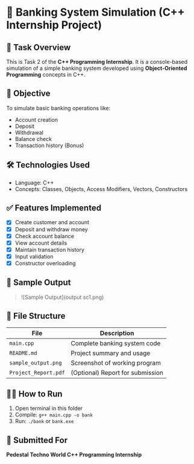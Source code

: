 # 🏦 Banking System Simulation (C++ Internship Project)

## 📌 Task Overview
This is Task 2 of the **C++ Programming Internship**. It is a console-based simulation of a simple banking system developed using **Object-Oriented Programming** concepts in C++.

## 🎯 Objective
To simulate basic banking operations like:
- Account creation
- Deposit
- Withdrawal
- Balance check
- Transaction history (Bonus)

## 🛠️ Technologies Used
- Language: C++
- Concepts: Classes, Objects, Access Modifiers, Vectors, Constructors

## ✅ Features Implemented
- [x] Create customer and account
- [x] Deposit and withdraw money
- [x] Check account balance
- [x] View account details
- [x] Maintain transaction history
- [x] Input validation
- [x] Constructor overloading

## 📸 Sample Output

> ![Sample Output](output sc1.png)

## 📂 File Structure
| File | Description |
|------|-------------|
| `main.cpp` | Complete banking system code |
| `README.md` | Project summary and usage |
| `sample_output.png` | Screenshot of working program |
| `Project_Report.pdf` | (Optional) Report for submission |

## 👨‍💻 How to Run
1. Open terminal in this folder
2. Compile: `g++ main.cpp -o bank`
3. Run: `./bank` or `bank.exe`

## 📅 Submitted For
**Pedestal Techno World C++ Programming Internship**

